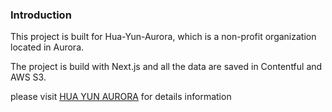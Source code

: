 ### Introduction 
This project is built for Hua-Yun-Aurora, which is a non-profit organization located in Aurora.

The project is build with Next.js and all the data are saved in Contentful and AWS S3.

please visit  [HUA YUN AURORA](https://www.huayunaurora.ca) for details information
